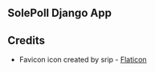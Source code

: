 ## SolePoll Django App

## Credits
- Favicon icon created by srip - [Flaticon]("https://www.flaticon.com/free-icons/poll") 
